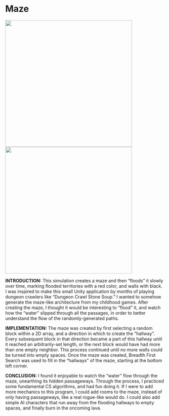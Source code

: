 # Maze

<img src="https://raw.github.com/FutureVR/Maze/master/media/snapshot_1.PNG" width="400" height="400" />
<img src="https://raw.github.com/FutureVR/Maze/master/media/snapshot_3.PNG" width="400" height="400" />

<b>INTRODUCTION:</b> This simulation creates a maze and then “floods” it slowly over time, marking flooded territories with a red color, and walls with black. I was inspired to make this small Unity application by months of playing dungeon crawlers like “Dungeon Crawl Stone Soup.” I wanted to somehow generate the maze-like architecture from my childhood games. After creating the maze, I thought it would be interesting to “flood” it, and watch how the “water” slipped through all the passages, in order to better understand the flow of the randomly-generated paths.

<b>IMPLEMENTATION:</b> The maze was created by first selecting a random block within a 2D array, and a direction in which to create the “hallway”. Every subsequent block in that direction became a part of this hallway until it reached an arbitrarily-set length, or the next block would have had more than one empty neighbor. This process continued until no more walls could be turned into empty spaces. Once the maze was created, Breadth First Search was used to fill in the “hallways” of the maze, starting at the bottom left corner. 

<b>CONCLUSION:</b> I found it enjoyable to watch the “water” flow through the maze, unearthing its hidden passageways. Through the process, I practiced some fundamental CS algorithms, and had fun doing it. If I were to add more mechanics to this program, I could add rooms to the maze, instead of only having passageways, like a real rogue-like would do. I could also add simple AI characters that run away from the flooding hallways to empty spaces, and finally burn in the oncoming lava. 
